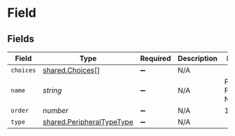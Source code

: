 # Field


## Fields

| Field                                                                         | Type                                                                          | Required                                                                      | Description                                                                   | Example                                                                       |
| ----------------------------------------------------------------------------- | ----------------------------------------------------------------------------- | ----------------------------------------------------------------------------- | ----------------------------------------------------------------------------- | ----------------------------------------------------------------------------- |
| `choices`                                                                     | [shared.Choices](../../../sdk/models/shared/choices.md)[]                     | :heavy_minus_sign:                                                            | N/A                                                                           |                                                                               |
| `name`                                                                        | *string*                                                                      | :heavy_minus_sign:                                                            | N/A                                                                           | Peripheral Field Name                                                         |
| `order`                                                                       | *number*                                                                      | :heavy_minus_sign:                                                            | N/A                                                                           | 1                                                                             |
| `type`                                                                        | [shared.PeripheralTypeType](../../../sdk/models/shared/peripheraltypetype.md) | :heavy_minus_sign:                                                            | N/A                                                                           |                                                                               |